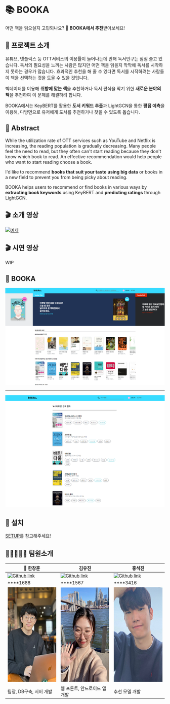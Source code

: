 # 📚 BOOKA
어떤 책을 읽으실지 고민되나요? 🤔 **BOOKA에서 추천**받아보세요!

## 📕 프로젝트 소개
유튜브, 넷플릭스 등 OTT서비스의 이용률이 늘어나는데 반해 독서인구는 점점 줄고 있습니다. 독서의 필요성을 느끼는 사람은 많지만 어떤 책을 읽을지 막막해 독서를 시작하지 못하는 경우가 많습니다. 효과적인 추천을 해 줄 수 있다면 독서를 시작하려는 사람들이 책을 선택하는 것을 도울 수 있을 것입니다.

빅데이터를 이용해 **취향에 맞는 책**을 추천하거나 독서 편식을 막기 위한 **새로운 분야의 책**을 추천하여 이 문제를 해결하려 합니다.

BOOKA에서는 KeyBERT를 활용한 **도서 키워드 추출**과 LightGCN을 통한 **평점 예측**을 이용해, 다방면으로 유저에게 도서를 추천하거나 찾을 수 있도록 돕습니다.

## 📙 Abstract
While the utilization rate of OTT services such as YouTube and Netflix is increasing, the reading population is gradually decreasing. Many people feel the need to read, but they often can't start reading because they don't know which book to read. An effective recommendation would help people who want to start reading choose a book.

I'd like to recommend **books that suit your taste using big data** or books in a new field to prevent you from being picky about reading.

BOOKA helps users to recommend or find books in various ways by **extracting book keywords** using KeyBERT and **predicting ratings** through LightGCN.

## 🎬 소개 영상
[![예제](http://img.youtube.com/vi/tYg9JI-IT4w/0.jpg)](https://www.youtube.com/watch?v=tYg9JI-IT4w) 

## 🎬 시연 영상
WIP

## 📖 BOOKA
![메인](pages/img/main.png)

<hr>

![검색](pages/img/search.png)


## 📎 설치
[SETUP](https://github.com/kookmin-sw/capstone-2022-27/blob/master/SETUP.md)를 참고해주세요!


## 🧑‍💻👩🏼‍💻 팀원소개

|👑 한창훈|김유진|홍석진|
|-------|----|-----|
|[![Github link](https://img.shields.io/badge/GitHub-100000?style=for-the-badge&logo=github&logoColor=white)](https://github.com/codingnoye)|[![Github link](https://img.shields.io/badge/GitHub-100000?style=for-the-badge&logo=github&logoColor=white)](https://github.com/Erica1217)|[![Github link](https://img.shields.io/badge/GitHub-100000?style=for-the-badge&logo=github&logoColor=white)](https://zziny-mago.github.io/)|
|****1688|****1567|****3416|
|<img src="pages/img/창훈.png" width="200" height="300"/> | <img src="pages/img/%EC%9C%A0%EC%A7%84.png" width="200" height="300"/>|<img src="pages/img/석진.png" width="200" height="300"/>|
|팀장, DB구축, 서버 개발|웹 프론트, 안드로이드 앱 개발|추천 모델 개발|
